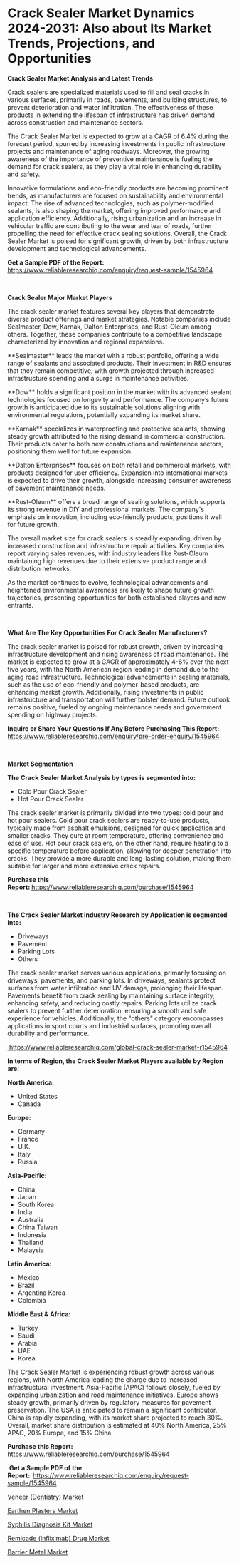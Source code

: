 <p><h1>Crack Sealer Market Dynamics 2024-2031: Also about Its Market Trends, Projections, and Opportunities</h1></p><p><strong>Crack Sealer Market Analysis and Latest Trends</strong></p>
<p><p>Crack sealers are specialized materials used to fill and seal cracks in various surfaces, primarily in roads, pavements, and building structures, to prevent deterioration and water infiltration. The effectiveness of these products in extending the lifespan of infrastructure has driven demand across construction and maintenance sectors. </p><p>The Crack Sealer Market is expected to grow at a CAGR of 6.4% during the forecast period, spurred by increasing investments in public infrastructure projects and maintenance of aging roadways. Moreover, the growing awareness of the importance of preventive maintenance is fueling the demand for crack sealers, as they play a vital role in enhancing durability and safety.</p><p>Innovative formulations and eco-friendly products are becoming prominent trends, as manufacturers are focused on sustainability and environmental impact. The rise of advanced technologies, such as polymer-modified sealants, is also shaping the market, offering improved performance and application efficiency. Additionally, rising urbanization and an increase in vehicular traffic are contributing to the wear and tear of roads, further propelling the need for effective crack sealing solutions. Overall, the Crack Sealer Market is poised for significant growth, driven by both infrastructure development and technological advancements.</p></p>
<p><strong>Get a Sample PDF of the Report:&nbsp;</strong> <a href="https://www.reliableresearchiq.com/enquiry/request-sample/1545964?utm_campaign=1141&utm_medium=2&utm_source=Github&utm_content=ia&utm_term=08112024&utm_id=crack-sealer">https://www.reliableresearchiq.com/enquiry/request-sample/1545964</a></p>
<p>&nbsp;</p>
<p><strong>Crack Sealer Major Market Players</strong></p>
<p><p>The crack sealer market features several key players that demonstrate diverse product offerings and market strategies. Notable companies include Sealmaster, Dow, Karnak, Dalton Enterprises, and Rust-Oleum among others. Together, these companies contribute to a competitive landscape characterized by innovation and regional expansions.</p><p>**Sealmaster** leads the market with a robust portfolio, offering a wide range of sealants and associated products. Their investment in R&D ensures that they remain competitive, with growth projected through increased infrastructure spending and a surge in maintenance activities.</p><p>**Dow** holds a significant position in the market with its advanced sealant technologies focused on longevity and performance. The company’s future growth is anticipated due to its sustainable solutions aligning with environmental regulations, potentially expanding its market share.</p><p>**Karnak** specializes in waterproofing and protective sealants, showing steady growth attributed to the rising demand in commercial construction. Their products cater to both new constructions and maintenance sectors, positioning them well for future expansion.</p><p>**Dalton Enterprises** focuses on both retail and commercial markets, with products designed for user efficiency. Expansion into international markets is expected to drive their growth, alongside increasing consumer awareness of pavement maintenance needs.</p><p>**Rust-Oleum** offers a broad range of sealing solutions, which supports its strong revenue in DIY and professional markets. The company's emphasis on innovation, including eco-friendly products, positions it well for future growth.</p><p>The overall market size for crack sealers is steadily expanding, driven by increased construction and infrastructure repair activities. Key companies report varying sales revenues, with industry leaders like Rust-Oleum maintaining high revenues due to their extensive product range and distribution networks.</p><p>As the market continues to evolve, technological advancements and heightened environmental awareness are likely to shape future growth trajectories, presenting opportunities for both established players and new entrants.</p></p>
<p>&nbsp;</p>
<p><strong>What Are The Key Opportunities For Crack Sealer Manufacturers?</strong></p>
<p><p>The crack sealer market is poised for robust growth, driven by increasing infrastructure development and rising awareness of road maintenance. The market is expected to grow at a CAGR of approximately 4-6% over the next five years, with the North American region leading in demand due to the aging road infrastructure. Technological advancements in sealing materials, such as the use of eco-friendly and polymer-based products, are enhancing market growth. Additionally, rising investments in public infrastructure and transportation will further bolster demand. Future outlook remains positive, fueled by ongoing maintenance needs and government spending on highway projects.</p></p>
<p><strong>Inquire or Share Your Questions If Any Before Purchasing This Report:</strong> <a href="https://www.reliableresearchiq.com/enquiry/pre-order-enquiry/1545964?utm_campaign=1141&utm_medium=2&utm_source=Github&utm_content=ia&utm_term=08112024&utm_id=crack-sealer">https://www.reliableresearchiq.com/enquiry/pre-order-enquiry/1545964</a></p>
<p>&nbsp;</p>
<p><strong>Market Segmentation</strong></p>
<p><strong>The Crack Sealer Market Analysis by types is segmented into:</strong></p>
<p><ul><li>Cold Pour Crack Sealer</li><li>Hot Pour Crack Sealer</li></ul></p>
<p><p>The crack sealer market is primarily divided into two types: cold pour and hot pour sealers. Cold pour crack sealers are ready-to-use products, typically made from asphalt emulsions, designed for quick application and smaller cracks. They cure at room temperature, offering convenience and ease of use. Hot pour crack sealers, on the other hand, require heating to a specific temperature before application, allowing for deeper penetration into cracks. They provide a more durable and long-lasting solution, making them suitable for larger and more extensive crack repairs.</p></p>
<p><strong>Purchase this Report:&nbsp;</strong><a href="https://www.reliableresearchiq.com/purchase/1545964?utm_campaign=1141&utm_medium=2&utm_source=Github&utm_content=ia&utm_term=08112024&utm_id=crack-sealer">https://www.reliableresearchiq.com/purchase/1545964</a></p>
<p>&nbsp;</p>
<p><strong>The Crack Sealer Market Industry Research by Application is segmented into:</strong></p>
<p><ul><li>Driveways</li><li>Pavement</li><li>Parking Lots</li><li>Others</li></ul></p>
<p><p>The crack sealer market serves various applications, primarily focusing on driveways, pavements, and parking lots. In driveways, sealants protect surfaces from water infiltration and UV damage, prolonging their lifespan. Pavements benefit from crack sealing by maintaining surface integrity, enhancing safety, and reducing costly repairs. Parking lots utilize crack sealers to prevent further deterioration, ensuring a smooth and safe experience for vehicles. Additionally, the "others" category encompasses applications in sport courts and industrial surfaces, promoting overall durability and performance.</p></p>
<p><a href="https://www.reliableresearchiq.com/global-crack-sealer-market-r1545964?utm_campaign=1141&utm_medium=2&utm_source=Github&utm_content=ia&utm_term=08112024&utm_id=crack-sealer">&nbsp;https://www.reliableresearchiq.com/global-crack-sealer-market-r1545964</a></p>
<p><strong>In terms of Region, the Crack Sealer Market Players available by Region are:</strong></p>
<p>
    <p> <strong> North America: </strong>
        <ul>
            <li>United States</li>
            <li>Canada</li>
        </ul>
        </p> 
    <p> <strong> Europe: </strong>
        <ul>
            <li>Germany</li>
            <li>France</li>
            <li>U.K.</li>
            <li>Italy</li>
            <li>Russia</li>
        </ul>
        </p> 
    <p> <strong> Asia-Pacific: </strong>
        <ul>
            <li>China</li>
            <li>Japan</li>
            <li>South Korea</li>
            <li>India</li>
            <li>Australia</li>
            <li>China Taiwan</li>
            <li>Indonesia</li>
            <li>Thailand</li>
            <li>Malaysia</li>
        </ul>
        </p> 
    <p> <strong> Latin America: </strong>
        <ul>
            <li>Mexico</li>
            <li>Brazil</li>
            <li>Argentina Korea</li>
            <li>Colombia</li>
        </ul>
        </p> 
    <p> <strong> Middle East & Africa: </strong>
        <ul>
            <li>Turkey</li>
            <li>Saudi</li>
            <li>Arabia</li>
            <li>UAE</li>
            <li>Korea</li>
        </ul>
    </p>
    </p>
<p><p>The Crack Sealer Market is experiencing robust growth across various regions, with North America leading the charge due to increased infrastructural investment. Asia-Pacific (APAC) follows closely, fueled by expanding urbanization and road maintenance initiatives. Europe shows steady growth, primarily driven by regulatory measures for pavement preservation. The USA is anticipated to remain a significant contributor. China is rapidly expanding, with its market share projected to reach 30%. Overall, market share distribution is estimated at 40% North America, 25% APAC, 20% Europe, and 15% China.</p></p>
<p><strong>Purchase this Report: </strong><a href="https://www.reliableresearchiq.com/purchase/1545964?utm_campaign=1141&utm_medium=2&utm_source=Github&utm_content=ia&utm_term=08112024&utm_id=crack-sealer">https://www.reliableresearchiq.com/purchase/1545964</a></p>
<p>&nbsp;<strong>Get a Sample PDF of the Report:&nbsp;&nbsp;</strong><a href="https://www.reliableresearchiq.com/enquiry/request-sample/1545964?utm_campaign=1141&utm_medium=2&utm_source=Github&utm_content=ia&utm_term=08112024&utm_id=crack-sealer">https://www.reliableresearchiq.com/enquiry/request-sample/1545964</a></p>
<p><strong></strong></p>
<p><p><a href="https://issuu.com/reportprime-2/docs/veneer-dentistry-market-size-2030.p_a5b7fcecb87386?utm_campaign=1141&utm_medium=2&utm_source=Github&utm_content=ia&utm_term=08112024&utm_id=crack-sealer">Veneer (Dentistry) Market</a></p><p><a href="https://github.com/pespeyervi/Market-Research-Report-List-1/blob/main/earthen-plasters-market.md?utm_campaign=1141&utm_medium=2&utm_source=Github&utm_content=ia&utm_term=08112024&utm_id=crack-sealer">Earthen Plasters Market</a></p><p><a href="https://issuu.com/reportprime-2/docs/syphilis-diagnosis-kit-market-size-_2e972f458ac792?utm_campaign=1141&utm_medium=2&utm_source=Github&utm_content=ia&utm_term=08112024&utm_id=crack-sealer">Syphilis Diagnosis Kit Market</a></p><p><a href="https://issuu.com/reportprime-2/docs/remicade-infliximab-drug-market-siz_a207d5abb93791?utm_campaign=1141&utm_medium=2&utm_source=Github&utm_content=ia&utm_term=08112024&utm_id=crack-sealer">Remicade (infliximab) Drug Market</a></p><p><a href="https://github.com/erskinemm93/Market-Research-Report-List-1/blob/main/barrier-metal-market.md?utm_campaign=1141&utm_medium=2&utm_source=Github&utm_content=ia&utm_term=08112024&utm_id=crack-sealer">Barrier Metal Market</a></p></p>